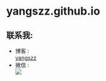 # yangszz.github.io
## 联系我:
* 博客 :  
[yangszz](http://blog.yangszz.cn)  
* 微信 :  
![](http://img.yangszz.cn/logo/weixin)

